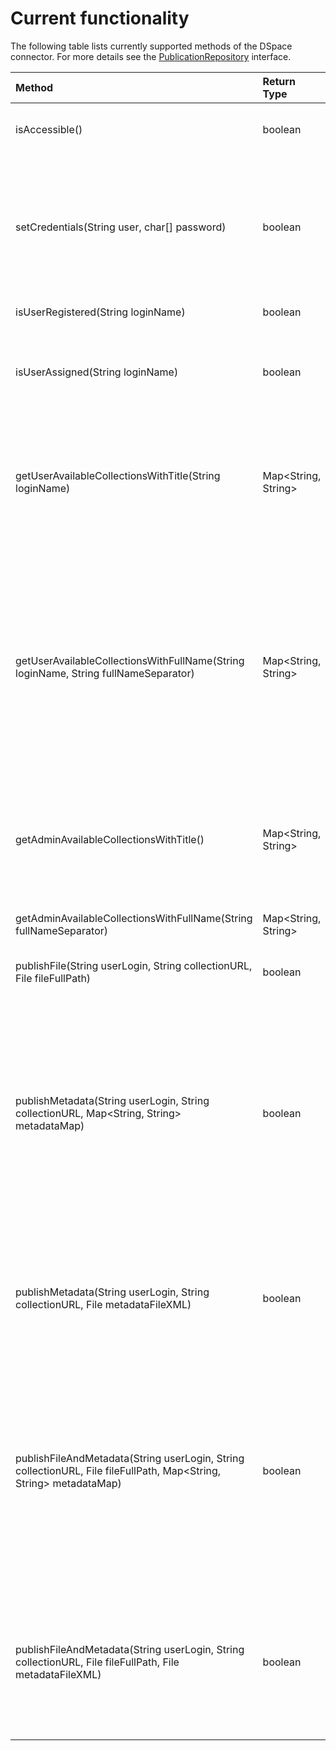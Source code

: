 # Current functionality

The following table lists currently supported methods of the DSpace connector. For more details see the [PublicationRepository](src/main/java/bwfdm/connector/dspace/PublicationRepository.java) interface. 

|           Method            |    Return Type     | Description |
|:--------------------------- |:------------------ |:----------- |
| isAccessible() | boolean | - check if publication repository is accessible |
| setCredentials(String user, char[] password) | boolean | - set user credentials (login, password) <br> - could be used for every user aswell for the admin user, who can further make a publication on behalf of other user |
| isUserRegistered(String loginName) | boolean | - check if user is registered |
| isUserAssigned(String loginName) | boolean | - check if user is allowed to maeke a publication in the repository (amount of available collections > 0) |
| getUserAvailableCollectionsWithTitle(String loginName) | Map<String, String> | - get a map of avaialble kollections <br> - key = link to the collection <br> - value = name of the collection (only the name, WITHOUT subcommunities) |
| getUserAvailableCollectionsWithFullName(String loginName, String fullNameSeparator) | Map<String, String> | - get a map of avaialble kollections <br> - key = link to the collection <br> - value = full name of the collection, which includes all subcommunities and the collection title <br> - all parts of the name (subcommunities and collection title), which are separated with the fullNameSeparator |
| getAdminAvailableCollectionsWithTitle() | Map<String, String> | - get collection titles, which are available for the admin user <br> - the admin user must be set up earlier via "setCredentials" |
| getAdminAvailableCollectionsWithFullName(String fullNameSeparator) | Map<String, String> | - get available for the admin user collection titles with included subcommunities |
| publishFile(String userLogin, String collectionURL, File fileFullPath) | boolean | - publish a file to some collection |
| publishMetadata(String userLogin, String collectionURL, Map<String, String> metadataMap) | boolean | - publich pure metadata (without any other artefact) into the collection <br> - metadata is described via Map, where: <br> -- key = a field name (traditionally based on doublin core, but without "ds" prefix), e.g. "title", "publisher" <br> -- value = the value of the metadata <br> - metadata value is spercific for every publiction repository |
| publishMetadata(String userLogin, String collectionURL, File metadataFileXML) | boolean | - publish pure metadata (without any other artefact) into the collection <br> - metadata is described as an xml-file in ATOM format <br> - see [entry.xml](src/test/resources/testfiles/entry.xml) |
| publishFileAndMetadata(String userLogin, String collectionURL, File fileFullPath, Map<String, String> metadataMap) | boolean | - publish a file together with the metadata <br> - file could be as a single file or some zip-archive with many files inside <br> - in case of zip archive, all files inside will be published as a unique file in the scope of this publication <br> - metadata is described via Map (see above) |
| publishFileAndMetadata(String userLogin, String collectionURL, File fileFullPath, File metadataFileXML) | boolean | - publish a file together with the metadata <br> - file could be as a single file or some zip-archive with many files inside (see above) <br> - metadata is described via xml-file (see above) |
